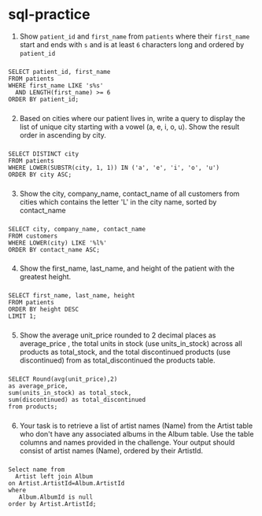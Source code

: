 # sql-practice

1. Show `patient_id` and `first_name` from `patients` where their `first_name` start and ends with `s` and is at least `6` characters long and ordered by `patient_id`
   
###
    SELECT patient_id, first_name
    FROM patients
    WHERE first_name LIKE 's%s'
      AND LENGTH(first_name) >= 6
    ORDER BY patient_id;
###


2. Based on cities where our patient lives in, write a query to display the list of unique city starting with a vowel (a, e, i, o, u). Show the result order in ascending by city.

###
    SELECT DISTINCT city
    FROM patients
    WHERE LOWER(SUBSTR(city, 1, 1)) IN ('a', 'e', 'i', 'o', 'u')
    ORDER BY city ASC;
###


3. Show the city, company_name, contact_name of all customers from cities which contains the letter 'L' in the city name, sorted by contact_name

###
    SELECT city, company_name, contact_name
    FROM customers
    WHERE LOWER(city) LIKE '%l%'
    ORDER BY contact_name ASC;
###

4. Show the first_name, last_name, and height of the patient with the greatest height.

###
    SELECT first_name, last_name, height
    FROM patients
    ORDER BY height DESC
    LIMIT 1;
###

5. Show the average unit_price rounded to 2 decimal places as average_price , the total units in stock (use units_in_stock) across all products as total_stock, and the total discontinued products (use discontinued) from as total_discontinued the products table.

###
    SELECT Round(avg(unit_price),2) 
    as average_price, 
    sum(units_in_stock) as total_stock,
    sum(discontinued) as total_discontinued 
    from products;
###

6. Your task is to retrieve a list of artist names (Name) from the Artist table who don't have any associated albums in the Album table. Use the table columns and names provided in the challenge. Your output should consist of artist names (Name), ordered by their ArtistId.

###
    Select name from 
      Artist left join Album 
    on Artist.ArtistId=Album.ArtistId 
    where 
       Album.AlbumId is null
    order by Artist.ArtistId;
###
